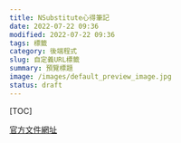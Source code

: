 ```yaml
---
title: NSubstitute心得筆記
date: 2022-07-22 09:36
modified: 2022-07-22 09:36
tags: 標籤
category: 後端程式
slug: 自定義URL標籤
summary: 預覽標題
image: /images/default_preview_image.jpg
status: draft
---
```


[TOC]

[官方文件網址](https://nsubstitute.github.io/)

